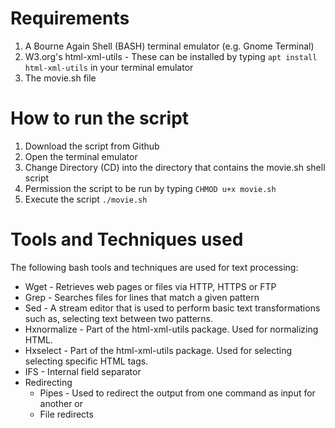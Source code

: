 # Requirements

1.  A Bourne Again Shell (BASH) terminal emulator (e.g. Gnome Terminal)
2.  W3.org's html-xml-utils \- These can be installed by typing ``` apt install html-xml-utils ``` in your terminal emulator
3.  The movie.sh file

# How to run the script
1.  Download the script from Github
2.  Open the terminal emulator
3.  Change Directory (CD) into the directory that contains the movie.sh shell script
4.  Permission the script to be run by typing ``` CHMOD u+x movie.sh ```
5.  Execute the script ``` ./movie.sh ```

# Tools and Techniques used
The following bash tools and techniques are used for text processing:
  - Wget \- Retrieves web pages or files via HTTP, HTTPS or FTP
  - Grep \- Searches files for lines that match a given pattern
  - Sed \- A stream editor that is used to perform basic text transformations such as, selecting text between two patterns.
  - Hxnormalize \- Part of the html-xml-utils package. Used for normalizing HTML.
  - Hxselect \- Part of the html-xml-utils package. Used for selecting selecting specific HTML tags.
  - IFS \- Internal field separator
  - Redirecting
      - Pipes \- Used to redirect the output from one command as input for another or 
      - File redirects
